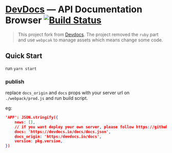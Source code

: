 # [DevDocs](https://devdocs.io) — API Documentation Browser [![Build Status](https://travis-ci.org/freeCodeCamp/devdocs.svg?branch=master)](https://travis-ci.org/freeCodeCamp/devdocs)

> This project fork from [Devdocs](https://github.com/freeCodeCamp/devdocs). The project removed the `ruby` part and use `webpcak` to manage assets which means change some code.

## Quick Start

run `yarn start`

### publish

replace `docs_origin` and `docs` props with your server url on `./webpack/prod.js` and run build script.

eg:
```json
'APP': JSON.stringify({
    news: [],
    // if you want deploy your own server, please follow https://github.com/freeCodeCamp/devdocs
    docs: 'https://devdocs.io/docs/docs.json',
    docs_origin: 'https:/devdocs.io/docs',
    version: pkg.version,
})
```
